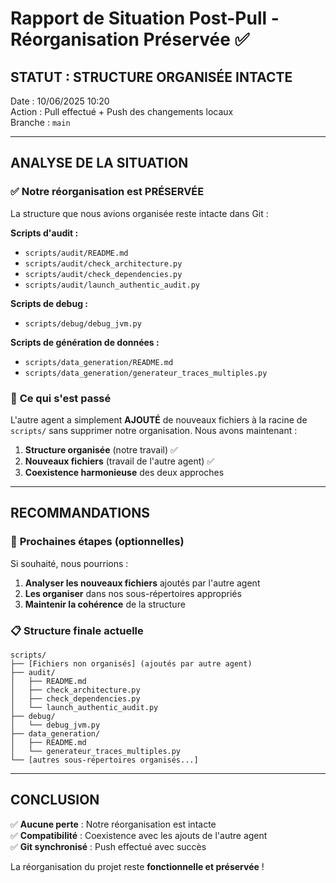 # Rapport de Situation Post-Pull - Réorganisation Préservée ✅

## **STATUT : STRUCTURE ORGANISÉE INTACTE**

Date : 10/06/2025 10:20  
Action : Pull effectué + Push des changements locaux  
Branche : `main`

---

## **ANALYSE DE LA SITUATION**

### ✅ **Notre réorganisation est PRÉSERVÉE**

La structure que nous avions organisée reste intacte dans Git :

**Scripts d'audit :**
- `scripts/audit/README.md`
- `scripts/audit/check_architecture.py`
- `scripts/audit/check_dependencies.py`
- `scripts/audit/launch_authentic_audit.py`

**Scripts de debug :**
- `scripts/debug/debug_jvm.py`

**Scripts de génération de données :**
- `scripts/data_generation/README.md`
- `scripts/data_generation/generateur_traces_multiples.py`

### 📝 **Ce qui s'est passé**

L'autre agent a simplement **AJOUTÉ** de nouveaux fichiers à la racine de `scripts/` sans supprimer notre organisation. Nous avons maintenant :

1. **Structure organisée** (notre travail) ✅
2. **Nouveaux fichiers** (travail de l'autre agent) ✅
3. **Coexistence harmonieuse** des deux approches

---

## **RECOMMANDATIONS**

### 🔄 **Prochaines étapes (optionnelles)**

Si souhaité, nous pourrions :

1. **Analyser les nouveaux fichiers** ajoutés par l'autre agent
2. **Les organiser** dans nos sous-répertoires appropriés
3. **Maintenir la cohérence** de la structure

### 📋 **Structure finale actuelle**

```
scripts/
├── [Fichiers non organisés] (ajoutés par autre agent)
├── audit/
│   ├── README.md
│   ├── check_architecture.py
│   ├── check_dependencies.py
│   └── launch_authentic_audit.py
├── debug/
│   └── debug_jvm.py
├── data_generation/
│   ├── README.md
│   └── generateur_traces_multiples.py
└── [autres sous-répertoires organisés...]
```

---

## **CONCLUSION**

✅ **Aucune perte** : Notre réorganisation est intacte  
✅ **Compatibilité** : Coexistence avec les ajouts de l'autre agent  
✅ **Git synchronisé** : Push effectué avec succès  

La réorganisation du projet reste **fonctionnelle et préservée** !